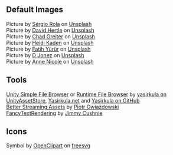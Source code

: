 ## Default Images
Picture by [Sérgio Rola](https://unsplash.com/@sergio_rola?utm_source=unsplash&utm_medium=referral&utm_content=creditCopyText) on [Unsplash](https://unsplash.com/es/s/fotos/tokio?utm_source=unsplash&utm_medium=referral&utm_content=creditCopyText)<br>
Picture by [David Hertle](https://unsplash.com/@usa_reiseblogger_de?utm_source=unsplash&utm_medium=referral&utm_content=creditCopyText) on [Unsplash](https://unsplash.com/es/s/fotos/t%C3%BCbingen?utm_source=unsplash&utm_medium=referral&utm_content=creditCopyText)<br>
Picture by [Chad Greiter](https://unsplash.com/@cgreiter?utm_source=unsplash&utm_medium=referral&utm_content=creditCopyText) on [Unsplash](https://unsplash.com/es/s/fotos/rome?utm_source=unsplash&utm_medium=referral&utm_content=creditCopyText)<br>
Picture by [Heidi Kaden](https://unsplash.com/@infinitexplorer?utm_source=unsplash&utm_medium=referral&utm_content=creditCopyText) on [Unsplash](https://unsplash.com/es/s/fotos/florencia?utm_source=unsplash&utm_medium=referral&utm_content=creditCopyText)<br>
Picture by [Fatih Yürür](https://unsplash.com/@fatihyurur?utm_source=unsplash&utm_medium=referral&utm_content=creditCopyText) on [Unsplash](https://unsplash.com/es/s/fotos/istambul?utm_source=unsplash&utm_medium=referral&utm_content=creditCopyText)<br>
Picture by [D Jonez](https://unsplash.com/@cooljonez?utm_source=unsplash&utm_medium=referral&utm_content=creditCopyText) on [Unsplash](https://unsplash.com/es/s/fotos/Barcelona?utm_source=unsplash&utm_medium=referral&utm_content=creditCopyText)<br>
Picture by [Anne Nicole](https://unsplash.com/@anneewo?utm_source=unsplash&utm_medium=referral&utm_content=creditCopyText) on [Unsplash](https://unsplash.com/es/s/fotos/Angkor-Wat?utm_source=unsplash&utm_medium=referral&utm_content=creditCopyText)<br>

## Tools
[Unity Simple File Browser](https://github.com/yasirkula/UnitySimpleFileBrowser) or [Runtime File Browser](https://assetstore.unity.com/packages/tools/gui/runtime-file-browser-113006) by [yasirkula on UnityAssetStore](https://assetstore.unity.com/publishers/22792), [Yasirkula.net](https://yasirkula.net/) and [Yasirkula on GitHub](https://github.com/yasirkula)<br>
[Better Streaming Assets](https://github.com/yasirkula/UnitySimpleFileBrowser) by [Piotr Gwiazdowski](https://assetstore.unity.com/publishers/23401)<br>
[FancyTextRendering](https://github.com/JimmyCushnie/FancyTextRendering) by [Jimmy Cushnie](https://github.com/JimmyCushnie)

## Icons
Symbol by [OpenClipart](https://freesvg.org/by/OpenClipart) on [freesvg](https://freesvg.org/qubodup-cog-cogwheel-gear-zahnrad)
